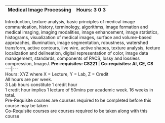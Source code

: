 **Medical Image Processing** | **Hours: 3 0 3**  
---|---  
Introduction, texture analysis, basic principles of medical image communication, history, terminology, algorithms, image formation and medical imaging, imaging modalities, image enhancement, image statistics, histograms, visualization of medical images, surface and volume-based approaches, illumination, image segmentation, robustness, watershed transform, active contours, live wire, active shapes, texture analysis, texture localization and delineation, digital representation of color, image data management, standards, components of PACS, lossy and lossless compression, ImageJ.
**Pre-requisites: CS221** | **Co-requisites: AI, CE, CS**  
---|---  
Hours: XYZ where X = Lecture, Y = Lab, Z = Credit  
All hours are per week.  
3 Lab hours constitute 1 credit hour  
1 credit hour implies 1 lecture of 50mins per academic week. 16 weeks in total.  
Pre-Requisite courses are courses required to be completed before this course may be taken  
Co-Requisite courses are courses required to be taken along with this course
